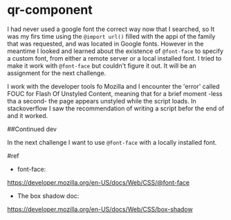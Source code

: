 # qr-component

I had never used a google font the correct way now that I searched, so It was my firs time using the
`@import url()` filled with the appi of the family that was requested, and was located in Google fonts. However in the meantime I looked and learned about the existence of `@font-face` to specify a custom font, from either a remote server or a local installed font. I tried to make it work with `@font-face` but couldn't figure it out. It will be an assignment for the next challenge.

I work with the developer tools fo Mozilla and I encounter the 'error' called FOUC for Flash Of Unstyled Content, meaning that for a brief moment -less tha a second- the page appears unstyled while the script loads. In stackoverflow I saw the recommendation of writing a script befor the end of <head> and it worked.  









##Continued dev

In the next challenge I want to use `@font-face` with a locally installed font.

#ref
- font-face:

https://developer.mozilla.org/en-US/docs/Web/CSS/@font-face

- The box shadow doc:

https://developer.mozilla.org/en-US/docs/Web/CSS/box-shadow